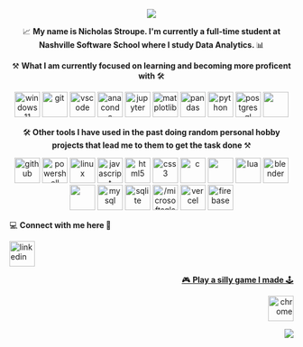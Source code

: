 <p align="center">
<img src="https://capsule-render.vercel.app/api?type=waving&color=timeGradient&height=180&section=header&text=%20%👩🏻‍🚀%20Welcome,%20Web%20Wizards!%20👨🏾‍🚀%20&fontSize=60&fontColor=FFFFFF"/>
</p> 

<p align="center">
📈 <b> My name is Nicholas Stroupe. I'm currently a full-time student at Nashville Software School where I study Data Analytics. </b> 📊
</p>

<p align="center">
⚒️ <b> What I am currently focused on learning and becoming more proficent with </b> 🛠️
</p>
<p align="center">
<img src="https://cdn.jsdelivr.net/gh/devicons/devicon/icons/windows11/windows11-original.svg" alt="windows11" width="45" height="45"/>
<img src="https://cdn.jsdelivr.net/gh/devicons/devicon@latest/icons/git/git-original.svg" alt="git" width="45" height="45"/>
<img src="https://cdn.jsdelivr.net/gh/devicons/devicon/icons/vscode/vscode-original.svg" alt="vscode" width="45" height="45"/>
<img src="https://cdn.jsdelivr.net/gh/devicons/devicon/icons/anaconda/anaconda-original.svg" alt="anaconda" width="45" height="45"/>
<img src="https://cdn.jsdelivr.net/gh/devicons/devicon/icons/jupyter/jupyter-original-wordmark.svg" alt="jupyter" width="45" height="45"/>
<img src="https://cdn.jsdelivr.net/gh/devicons/devicon@latest/icons/matplotlib/matplotlib-original.svg" alt="matplotlib" width="45" height="45"/>
<img src="https://cdn.jsdelivr.net/gh/devicons/devicon/icons/pandas/pandas-original.svg" alt="pandas" width="45" height="45"/>
<img src="https://cdn.jsdelivr.net/gh/devicons/devicon/icons/python/python-original.svg" alt="python" width="45" height="45"/>
<img src="https://cdn.jsdelivr.net/gh/devicons/devicon@latest/icons/postgresql/postgresql-original.svg" alt="postgresql" width="45" height="45"/>
<img src="https://cdn.jsdelivr.net/gh/devicons/devicon@latest/icons/sqlalchemy/sqlalchemy-original.svg" width="45" height="45"/>
</p>

<p align="center">
🛠️<b> Other tools I have used in the past doing random personal hobby projects that lead me to them to get the task done </b>⚒️
</p>
<p align="center">
<img src="https://cdn.jsdelivr.net/gh/devicons/devicon@latest/icons/github/github-original.svg" alt="github" width="45" height="45"/>
<img src="https://cdn.jsdelivr.net/gh/devicons/devicon@latest/icons/powershell/powershell-original.svg" alt="powershell" width="45" height="45"/>
<img src="https://cdn.jsdelivr.net/gh/devicons/devicon@latest/icons/linux/linux-original.svg" alt="linux" width="45" height="45"/>
<img src="https://cdn.jsdelivr.net/gh/devicons/devicon@latest/icons/javascript/javascript-original.svg" alt="javascript" width="45" height="45"/>  
<img src="https://cdn.jsdelivr.net/gh/devicons/devicon/icons/html5/html5-original.svg" alt="html5" width="45" height="45"/>
<img src="https://cdn.jsdelivr.net/gh/devicons/devicon/icons/css3/css3-original.svg" alt="css3" width="45" height="45"/>
<img src="https://cdn.jsdelivr.net/gh/devicons/devicon@latest/icons/c/c-original.svg" alt="c" width="45" height="45"/>
<img src="https://cdn.jsdelivr.net/gh/devicons/devicon@latest/icons/r/r-original.svg" width="45" height="45"/>
<img src="https://cdn.jsdelivr.net/gh/devicons/devicon@latest/icons/lua/lua-original.svg" alt="lua" width="45" height="45"/>
<img src="https://cdn.jsdelivr.net/gh/devicons/devicon@latest/icons/blender/blender-original.svg" alt="blender" width="45" height="45"/>
<img src="https://cdn.jsdelivr.net/gh/devicons/devicon@latest/icons/arduino/arduino-original-wordmark.svg" width="45" height="45"/>
<img src="https://cdn.jsdelivr.net/gh/devicons/devicon/icons/mysql/mysql-original-wordmark.svg" alt="mysql" width="45" height="45"/>
<img src="https://cdn.jsdelivr.net/gh/devicons/devicon/icons/sqlite/sqlite-original-wordmark.svg" alt="sqlite" width="45" height="45"/>
<img src="https://cdn.jsdelivr.net/gh/devicons/devicon/icons//microsoftsqlserver//microsoftsqlserver-plain-wordmark.svg" alt="/microsoftsqlserver" width="45" height="45"/>
<img src="https://cdn.jsdelivr.net/gh/devicons/devicon@latest/icons/vercel/vercel-original-wordmark.svg" alt="vercel" width="45" height="45"/>
<img src="https://cdn.jsdelivr.net/gh/devicons/devicon@latest/icons/firebase/firebase-original-wordmark.svg" alt="firebase" width="45" height="45"/>
</p>


<p align="left">
💻 <b> Connect with me here </b> 📲
</p>
<p align="left">
<a href="https://www.linkedin.com/in/nicholas-stroupe/">
<img src="https://cdn.jsdelivr.net/gh/devicons/devicon@latest/icons/linkedin/linkedin-original.svg" alt ="linkedin" width="45" height="45"/>

<p align="right">
🎮 <b> Play a silly game I made </b>🕹️
</p>
<p align="right"> 
<a href="https://scratch.mit.edu/projects/869544427">
<img src="https://cdn.jsdelivr.net/gh/devicons/devicon@latest/icons/chrome/chrome-original.svg" alt="chrome" width="45" height="45"/>
</a>
</p>

<p align="right"> 
<img src="https://capsule-render.vercel.app/api?type=waving&color=timeGradient&height=180&section=footer&text=%20🛸%20.%20.%20.%20.%20.%20.%20.%20.%20.%20.%20.%20.%20.%20🪐%20&fontSize=40&fontColor=FFFFFF"/>
</p>
